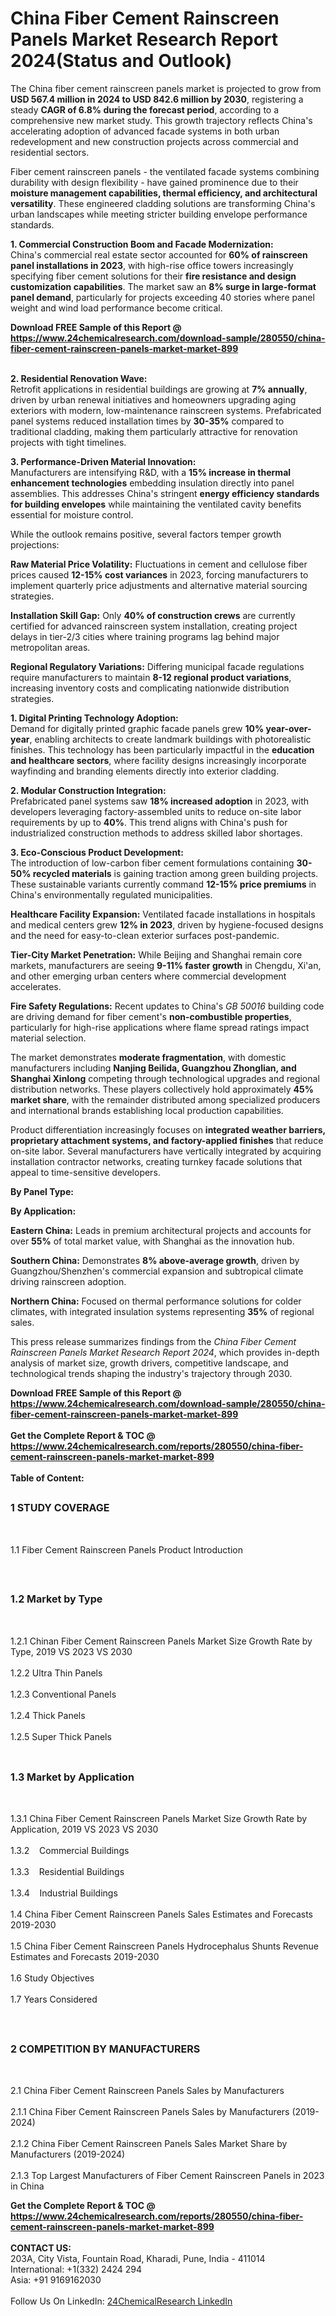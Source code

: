 <h1>China Fiber Cement Rainscreen Panels Market Research Report 2024(Status and Outlook)</h1><p>The China fiber cement rainscreen panels market is projected to grow from <strong>USD 567.4 million in 2024 to USD 842.6 million by 2030</strong>, registering a steady <strong>CAGR of 6.8% during the forecast period</strong>, according to a comprehensive new market study. This growth trajectory reflects China's accelerating adoption of advanced facade systems in both urban redevelopment and new construction projects across commercial and residential sectors.</p><p>Fiber cement rainscreen panels - the ventilated facade systems combining durability with design flexibility - have gained prominence due to their <strong>moisture management capabilities, thermal efficiency, and architectural versatility</strong>. These engineered cladding solutions are transforming China's urban landscapes while meeting stricter building envelope performance standards.</p><p><strong>1. Commercial Construction Boom and Facade Modernization:</strong><br>
China's commercial real estate sector accounted for <strong>60% of rainscreen panel installations in 2023</strong>, with high-rise office towers increasingly specifying fiber cement solutions for their <strong>fire resistance and design customization capabilities</strong>. The market saw an <strong>8% surge in large-format panel demand</strong>, particularly for projects exceeding 40 stories where panel weight and wind load performance become critical.</p><div><b>Download FREE Sample of this Report @ 
            <a href="https://www.24chemicalresearch.com/download-sample/280550/china-fiber-cement-rainscreen-panels-market-market-899">
            https://www.24chemicalresearch.com/download-sample/280550/china-fiber-cement-rainscreen-panels-market-market-899</a></b></div><br><p><strong>2. Residential Renovation Wave:</strong><br>
Retrofit applications in residential buildings are growing at <strong>7% annually</strong>, driven by urban renewal initiatives and homeowners upgrading aging exteriors with modern, low-maintenance rainscreen systems. Prefabricated panel systems reduced installation times by <strong>30-35%</strong> compared to traditional cladding, making them particularly attractive for renovation projects with tight timelines.</p><p><strong>3. Performance-Driven Material Innovation:</strong><br>
Manufacturers are intensifying R&amp;D, with a <strong>15% increase in thermal enhancement technologies</strong> embedding insulation directly into panel assemblies. This addresses China's stringent <strong>energy efficiency standards for building envelopes</strong> while maintaining the ventilated cavity benefits essential for moisture control.</p><p>While the outlook remains positive, several factors temper growth projections:</p><p><strong>Raw Material Price Volatility:</strong> Fluctuations in cement and cellulose fiber prices caused <strong>12-15% cost variances</strong> in 2023, forcing manufacturers to implement quarterly price adjustments and alternative material sourcing strategies.</p><p><strong>Installation Skill Gap:</strong> Only <strong>40% of construction crews</strong> are currently certified for advanced rainscreen system installation, creating project delays in tier-2/3 cities where training programs lag behind major metropolitan areas.</p><p><strong>Regional Regulatory Variations:</strong> Differing municipal facade regulations require manufacturers to maintain <strong>8-12 regional product variations</strong>, increasing inventory costs and complicating nationwide distribution strategies.</p><p><strong>1. Digital Printing Technology Adoption:</strong><br>
Demand for digitally printed graphic facade panels grew <strong>10% year-over-year</strong>, enabling architects to create landmark buildings with photorealistic finishes. This technology has been particularly impactful in the <strong>education and healthcare sectors</strong>, where facility designs increasingly incorporate wayfinding and branding elements directly into exterior cladding.</p><p><strong>2. Modular Construction Integration:</strong><br>
Prefabricated panel systems saw <strong>18% increased adoption</strong> in 2023, with developers leveraging factory-assembled units to reduce on-site labor requirements by up to <strong>40%</strong>. This trend aligns with China's push for industrialized construction methods to address skilled labor shortages.</p><p><strong>3. Eco-Conscious Product Development:</strong><br>
The introduction of low-carbon fiber cement formulations containing <strong>30-50% recycled materials</strong> is gaining traction among green building projects. These sustainable variants currently command <strong>12-15% price premiums</strong> in China's environmentally regulated municipalities.</p><p><strong>Healthcare Facility Expansion:</strong> Ventilated facade installations in hospitals and medical centers grew <strong>12% in 2023</strong>, driven by hygiene-focused designs and the need for easy-to-clean exterior surfaces post-pandemic.</p><p><strong>Tier-City Market Penetration:</strong> While Beijing and Shanghai remain core markets, manufacturers are seeing <strong>9-11% faster growth</strong> in Chengdu, Xi'an, and other emerging urban centers where commercial development accelerates.</p><p><strong>Fire Safety Regulations:</strong> Recent updates to China's <em>GB 50016</em> building code are driving demand for fiber cement's <strong>non-combustible properties</strong>, particularly for high-rise applications where flame spread ratings impact material selection.</p><p>The market demonstrates <strong>moderate fragmentation</strong>, with domestic manufacturers including <strong>Nanjing Beilida, Guangzhou Zhonglian, and Shanghai Xinlong</strong> competing through technological upgrades and regional distribution networks. These players collectively hold approximately <strong>45% market share</strong>, with the remainder distributed among specialized producers and international brands establishing local production capabilities.</p><p>Product differentiation increasingly focuses on <strong>integrated weather barriers, proprietary attachment systems, and factory-applied finishes</strong> that reduce on-site labor. Several manufacturers have vertically integrated by acquiring installation contractor networks, creating turnkey facade solutions that appeal to time-sensitive developers.</p><p><strong>By Panel Type:</strong></p><p><strong>By Application:</strong></p><p><strong>Eastern China:</strong> Leads in premium architectural projects and accounts for over <strong>55%</strong> of total market value, with Shanghai as the innovation hub.</p><p><strong>Southern China:</strong> Demonstrates <strong>8% above-average growth</strong>, driven by Guangzhou/Shenzhen's commercial expansion and subtropical climate driving rainscreen adoption.</p><p><strong>Northern China:</strong> Focused on thermal performance solutions for colder climates, with integrated insulation systems representing <strong>35%</strong> of regional sales.</p><p>This press release summarizes findings from the <em>China Fiber Cement Rainscreen Panels Market Research Report 2024</em>, which provides in-depth analysis of market size, growth drivers, competitive landscape, and technological trends shaping the industry's trajectory through 2030.</p><div><b>Download FREE Sample of this Report @ 
            <a href="https://www.24chemicalresearch.com/download-sample/280550/china-fiber-cement-rainscreen-panels-market-market-899">
            https://www.24chemicalresearch.com/download-sample/280550/china-fiber-cement-rainscreen-panels-market-market-899</a></b></div><br><div><b>Get the Complete Report & TOC @ 
            <a href="https://www.24chemicalresearch.com/reports/280550/china-fiber-cement-rainscreen-panels-market-market-899">
            https://www.24chemicalresearch.com/reports/280550/china-fiber-cement-rainscreen-panels-market-market-899</a></b></div><br>
            <b>Table of Content:</b><p><h2><span style="font-size:16px"><strong>1 STUDY COVERAGE</strong></span></h2><br />
<p>1.1 Fiber Cement Rainscreen Panels Product Introduction</p><br />
<h2><span style="font-size:16px"><strong>1.2 Market by Type</strong></span></h2><br />
<p>1.2.1 Chinan Fiber Cement Rainscreen Panels Market Size Growth Rate by Type, 2019 VS 2023 VS 2030<br /><br />
1.2.2 Ultra Thin Panels&nbsp;&nbsp; &nbsp;<br /><br />
1.2.3 Conventional Panels<br /><br />
1.2.4 Thick Panels<br /><br />
1.2.5 Super Thick Panels<br /><br />
<h2><span style="font-size:16px"><strong>1.3 Market by Application</strong></span></h2><br />
<p>1.3.1 China Fiber Cement Rainscreen Panels Market Size Growth Rate by Application, 2019 VS 2023 VS 2030<br /><br />
1.3.2&nbsp;&nbsp; &nbsp;Commercial Buildings<br /><br />
1.3.3&nbsp;&nbsp; &nbsp;Residential Buildings<br /><br />
1.3.4&nbsp;&nbsp; &nbsp;Industrial Buildings<br /><br />
1.4 China Fiber Cement Rainscreen Panels Sales Estimates and Forecasts 2019-2030<br /><br />
1.5 China Fiber Cement Rainscreen Panels Hydrocephalus Shunts Revenue Estimates and Forecasts 2019-2030<br /><br />
1.6 Study Objectives<br /><br />
1.7 Years Considered</p><br />
<h2><span style="font-size:16px"><strong>2 COMPETITION BY MANUFACTURERS</strong></span></h2><br />
<p>2.1 China Fiber Cement Rainscreen Panels Sales by Manufacturers<br /><br />
2.1.1 China Fiber Cement Rainscreen Panels Sales by Manufacturers (2019-2024)<br /><br />
2.1.2 China Fiber Cement Rainscreen Panels Sales Market Share by Manufacturers (2019-2024)<br /><br />
2.1.3 Top Largest Manufacturers of Fiber Cement Rainscreen Panels in 2023 in China</p><div><b>Get the Complete Report & TOC @ 
            <a href="https://www.24chemicalresearch.com/reports/280550/china-fiber-cement-rainscreen-panels-market-market-899">
            https://www.24chemicalresearch.com/reports/280550/china-fiber-cement-rainscreen-panels-market-market-899</a></b></div><br><b>CONTACT US:</b><br>
            203A, City Vista, Fountain Road, Kharadi, Pune, India - 411014<br>
            International: +1(332) 2424 294<br>
            Asia: +91 9169162030 <br><br>
            Follow Us On LinkedIn: <a href="https://www.linkedin.com/company/24chemicalresearch/">24ChemicalResearch LinkedIn</a>